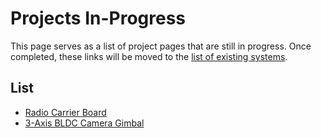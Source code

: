 # Projects In-Progress

This page serves as a list of project pages that are still in progress. Once completed, these links will be moved to the [list of existing systems](systems.md).

## List

* [Radio Carrier Board](aircraft_systems/radio_carrier_board.md)
* [3-Axis BLDC Camera Gimbal](payloads_2020/bldc_camera_gimbal.md)
